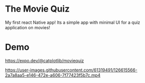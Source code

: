# The Movie Quiz
My first react Native app! Its a simple app with minimal UI for a quiz application on movies!

# Demo
https://expo.dev/@catplotlib/moviequiz

https://user-images.githubusercontent.com/61319491/126615566-2a7a8aa5-e146-472e-a606-7f77423f5b7c.mp4

